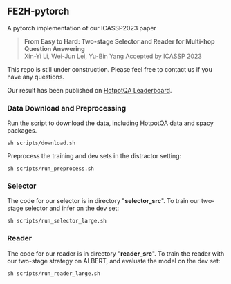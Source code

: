 ## FE2H-pytorch
A pytorch implementation of our ICASSP2023 paper
>**From Easy to Hard: Two-stage Selector and Reader for Multi-hop Question Answering**  
>Xin-Yi Li, Wei-Jun Lei, Yu-Bin Yang
>Accepted by ICASSP 2023

This repo is still under construction. Please feel free to contact us if you have any questions.

Our result has been published on [HotpotQA Leaderboard](https://hotpotqa.github.io/).

### Data Download and Preprocessing
Run the script to download the data, including HotpotQA data and spacy packages.
```commandline
sh scripts/download.sh
```
Preprocess the training and dev sets in the distractor setting:
```commandline
sh scripts/run_preprocess.sh
```
### Selector
The code for our selector is in directory "**selector_src**".
To train our two-stage selector and infer on the dev set: 
```
sh scripts/run_selector_large.sh
```
### Reader
The code for our reader is in directory "**reader_src**".
To train the reader with our two-stage strategy on ALBERT, and evaluate the model on the dev set: 
```
sh scripts/run_reader_large.sh
```